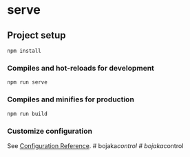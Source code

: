 # serve

## Project setup
```
npm install
```

### Compiles and hot-reloads for development
```
npm run serve
```

### Compiles and minifies for production
```
npm run build
```

### Customize configuration
See [Configuration Reference](https://cli.vuejs.org/config/).
#   b o j a k a _ c o n t r o l  
 #   b o j a k a _ c o n t r o l  
 
